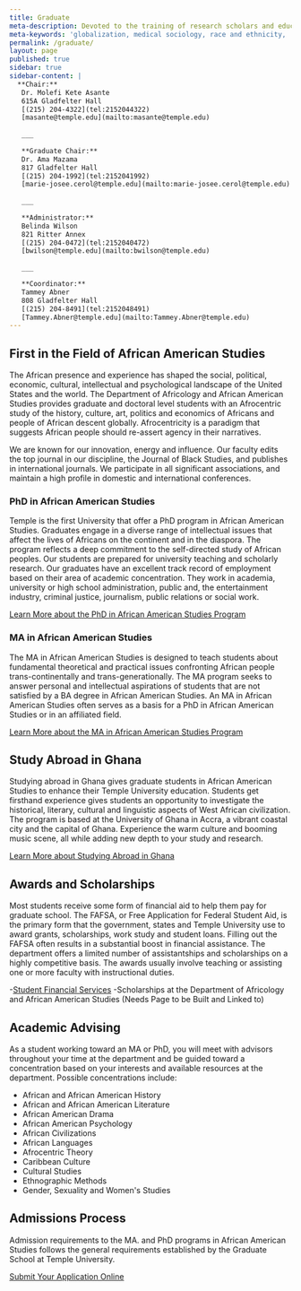 ```yaml
---
title: Graduate
meta-description: Devoted to the training of research scholars and educators in the discipline.
meta-keywords: 'globalization, medical sociology, race and ethnicity, '
permalink: /graduate/
layout: page
published: true
sidebar: true
sidebar-content: |
  **Chair:**  
   Dr. Molefi Kete Asante  
   615A Gladfelter Hall  
   [(215) 204-4322](tel:2152044322)  
   [masante@temple.edu](mailto:masante@temple.edu)  
   
   ___
   
   **Graduate Chair:**  
   Dr. Ama Mazama  
   817 Gladfelter Hall  
   [(215) 204-1992](tel:2152041992)  
   [marie-josee.cerol@temple.edu](mailto:marie-josee.cerol@temple.edu)  
   
   ___
   
   **Administrator:**  
   Belinda Wilson  
   821 Ritter Annex   
   [(215) 204-0472](tel:2152040472)  
   [bwilson@temple.edu](mailto:bwilson@temple.edu)  
   
   ___

   **Coordinator:**  
   Tammey Abner  
   808 Gladfelter Hall    
   [(215) 204-8491](tel:2152048491)   
   [Tammey.Abner@temple.edu](mailto:Tammey.Abner@temple.edu)
---
```

## First in the Field of African American Studies

The African presence and experience has shaped the social, political, economic, cultural, intellectual and psychological landscape of the United States and the world. The Department of Africology and African American Studies provides graduate and doctoral level students with an Afrocentric study of the history, culture, art, politics and economics of Africans and people of African descent globally. Afrocentricity is a paradigm that suggests African people should re-assert agency in their narratives. 

We are known for our innovation, energy and influence. Our faculty edits the top journal in our discipline, the Journal of Black Studies, and publishes in international journals. We participate in all significant associations, and maintain a high profile in domestic and international conferences. 

### PhD in African American Studies

Temple is the first University that offer a PhD program in African American Studies.  Graduates engage in a diverse range of intellectual issues that affect the lives of Africans on the continent and in the diaspora. The program reflects a deep commitment to the self-directed study of African peoples. Our students are prepared for university teaching and scholarly research. Our graduates have an excellent track record of employment based on their area of academic concentration. They work in academia, university or high school administration, public and, the entertainment industry, criminal justice, journalism, public relations or social work.  

[Learn More about the PhD in African American Studies Program](http://bulletin.temple.edu/graduate/scd/cla/africology-african-american-studies-phd/)

### MA in African American Studies

The MA in African American Studies is designed to teach students about fundamental theoretical and practical issues confronting African people trans-continentally and trans-generationally. The MA program seeks to answer personal and intellectual aspirations of students that are not satisfied by a BA degree in African American Studies. An MA in African American Studies often serves as a basis for a PhD in African American Studies or in an affiliated field.

[Learn More about the MA in African American Studies Program](http://bulletin.temple.edu/graduate/scd/cla/africology-african-american-studies-ma/)

## Study Abroad in Ghana

Studying abroad in Ghana gives graduate students in African American Studies to enhance their Temple University education. Students get firsthand experience gives students an opportunity to investigate the historical, literary, cultural and linguistic aspects of West African civilization. The program is based at the University of Ghana in Accra, a vibrant coastal city and the capital of Ghana. Experience the warm culture and booming music scene, all while adding new depth to your study and research. 

[Learn More about Studying Abroad in Ghana](https://studyabroad.temple.edu/sites/temple-summer-in-ghana)

## Awards and Scholarships

Most students receive some form of financial aid to help them pay for graduate school. The FAFSA, or Free Application for Federal Student Aid, is the primary form that the government, states and Temple University use to award grants, scholarships, work study and student loans. Filling out the FAFSA often results in a substantial boost in financial assistance. The department offers a limited number of assistantships and scholarships on a highly competitive basis. The awards usually involve teaching or assisting one or more faculty with instructional duties. 

-[Student Financial Services](https://sfs.temple.edu/financial-aid-types/scholarships/study-abroad)
-Scholarships at the Department of Africology and African American Studies (Needs Page to be Built and Linked to)

## Academic Advising

As a student working toward an MA or PhD, you will  meet with advisors throughout your time at the department and be guided toward a concentration based on your interests and available resources at the department. Possible concentrations include:

- African and African American History
- African and African American Literature
- African American Drama
- African American Psychology
- African Civilizations
- African Languages
- Afrocentric Theory
- Caribbean Culture
- Cultural Studies
- Ethnographic Methods
- Gender, Sexuality and Women's Studies

## Admissions Process

Admission requirements to the MA. and PhD programs in African American Studies follows the general requirements established by the Graduate School at Temple University. 

[Submit Your Application Online](https://prd-wlssb.temple.edu/prod8/bwskalog.P_DispLoginNon)



